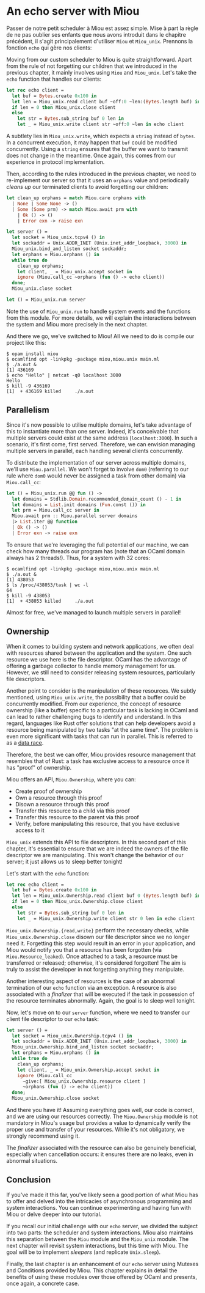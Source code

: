 # An echo server with Miou

Passer de notre petit scheduler à Miou est assez simple. Mise à part la règle
de ne pas oublier ses enfants que nous avons introduit dans le chapitre précédent,
il s'agit principalement d'utiliser `Miou` et `Miou_unix`. Prennons la fonction
`echo` qui gère nos clients:

Moving from our custom scheduler to Miou is quite straightforward. Apart from
the rule of not forgetting our children that we introduced in the previous
chapter, it mainly involves using `Miou` and `Miou_unix`. Let's take the `echo`
function that handles our clients:
```ocaml
let rec echo client =
  let buf = Bytes.create 0x100 in
  let len = Miou_unix.read client buf ~off:0 ~len:(Bytes.length buf) in
  if len = 0 then Miou_unix.close client
  else
    let str = Bytes.sub_string buf 0 len in
    let _ = Miou_unix.write client str ~off:0 ~len in echo client
```

A subtlety lies in `Miou_unix.write`, which expects a `string` instead of
`bytes`. In a concurrent execution, it may happen that `buf` could be modified
concurrently. Using a `string` ensures that the buffer we want to transmit does
not change in the meantime. Once again, this comes from our experience in
protocol implementation.

Then, according to the rules introduced in the previous chapter, we need to
re-implement our server so that it uses an `orphans` value and periodically
_cleans up_ our terminated clients to avoid forgetting our children:
```ocaml
let clean_up orphans = match Miou.care orphans with
  | None | Some None -> ()
  | Some (Some prm) -> match Miou.await prm with
    | Ok () -> ()
    | Error exn -> raise exn

let server () =
  let socket = Miou_unix.tcpv4 () in
  let sockaddr = Unix.ADDR_INET (Unix.inet_addr_loopback, 3000) in
  Miou_unix.bind_and_listen socket sockaddr;
  let orphans = Miou.orphans () in
  while true do
    clean_up orphans;
    let client, _ = Miou_unix.accept socket in
    ignore (Miou.call_cc ~orphans (fun () -> echo client))
  done;
  Miou_unix.close socket

let () = Miou_unix.run server
```

Note the use of `Miou_unix.run` to handle system events and the functions from
this module. For more details, we will explain the interactions between the
system and Miou more precisely in the next chapter.

And there we go, we've switched to Miou! All we need to do is compile our
project like this:
```shell
$ opam install miou
$ ocamlfind opt -linkpkg -package miou,miou.unix main.ml
$ ./a.out &
[1] 436169
$ echo "Hello" | netcat -q0 localhost 3000
Hello
$ kill -9 436169
[1]  + 436169 killed     ./a.out
```

## Parallelism

Since it's now possible to utilise multiple domains, let's take advantage of
this to instantiate more than one server. Indeed, it's conceivable that multiple
servers could exist at the same address (`localhost:3000`). In such a scenario,
it's first come, first served. Therefore, we can envision managing multiple
servers in parallel, each handling several clients concurrently.

To distribute the implementation of our server across multiple domains, we'll
use `Miou.parallel`. We won't forget to involve `dom0` (referring to our rule
where `dom0` would never be assigned a task from other domain) via
`Miou.call_cc`:
```ocaml
let () = Miou_unix.run @@ fun () ->
  let domains = Stdlib.Domain.recommended_domain_count () - 1 in
  let domains = List.init domains (Fun.const ()) in
  let prm = Miou.call_cc server in
  Miou.await prm :: Miou.parallel server domains
  |> List.iter @@ function
  | Ok () -> ()
  | Error exn -> raise exn
```

To ensure that we're leveraging the full potential of our machine, we can check
how many threads our program has (note that an OCaml domain always has 2
threads!). Thus, for a system with 32 cores:
```shell
$ ocamlfind opt -linkpkg -package miou,miou.unix main.ml
$ ./a.out &
[1] 438053
$ ls /proc/438053/task | wc -l
64
$ kill -9 438053
[1]  + 438053 killed     ./a.out
```

Almost for free, we've managed to launch multiple servers in parallel!

## Ownership

When it comes to building system and network applications, we often deal with
resources shared between the application and the system. One such resource we
use here is the file descriptor. OCaml has the advantage of offering a garbage
collector to handle memory management for us. However, we still need to consider
releasing system resources, particularly file descriptors.

Another point to consider is the manipulation of these resources. We subtly
mentioned, using `Miou_unix.write`, the possibility that a buffer could be
concurrently modified. From our experience, the concept of resource ownership
(like a buffer) specific to a particular task is lacking in OCaml and can lead
to rather challenging bugs to identify and understand. In this regard, languages
like Rust offer solutions that can help developers avoid a resource being
manipulated by two tasks "at the same time". The problem is even more
significant with tasks that can run in parallel. This is referred to as a
[data race][data-race].

Therefore, the best we can offer, Miou provides resource management that
resembles that of Rust: a task has exclusive access to a resource once it has
"proof" of ownership.

Miou offers an API, `Miou.Ownership`, where you can:
- Create proof of ownership
- Own a resource through this proof
- Disown a resource through this proof
- Transfer this resource to a child via this proof
- Transfer this resource to the parent via this proof
- Verify, before manipulating this resource, that you have exclusive access to
  it

`Miou_unix` extends this API to file descriptors. In this second part of this
chapter, it's essential to ensure that we are indeed the owners of the file
descriptor we are manipulating. This won't change the behavior of our server; it
just allows us to sleep better tonight!

Let's start with the `echo` function:
```ocaml
let rec echo client =
  let buf = Bytes.create 0x100 in
  let len = Miou_unix.Ownership.read client buf 0 (Bytes.length buf) in
  if len = 0 then Miou_unix.Ownership.close client
  else
    let str = Bytes.sub_string buf 0 len in
    let _ = Miou_unix.Ownership.write client str 0 len in echo client
```

`Miou_unix.Ownership.{read,write}` perform the necessary checks, while
`Miou_unix.Ownership.close` disown our file descriptor since we no longer need
it. Forgetting this step would result in an error in your application, and Miou
would notify you that a resource has been forgotten (via
`Miou.Resource_leaked`). Once attached to a task, a resource must be transferred
or released; otherwise, it's considered forgotten! The aim is truly to assist
the developer in not forgetting anything they manipulate.

Another interesting aspect of resources is the case of an abnormal termination
of our `echo` function via an exception. A resource is also associated with a
_finalizer_ that will be executed if the task in possession of the resource
terminates abnormally. Again, the goal is to sleep well tonight.

Now, let's move on to our `server` function, where we need to transfer our
client file descriptor to our `echo` task:
```ocaml
let server () =
  let socket = Miou_unix.Ownership.tcpv4 () in
  let sockaddr = Unix.ADDR_INET (Unix.inet_addr_loopback, 3000) in
  Miou_unix.Ownership.bind_and_listen socket sockaddr;
  let orphans = Miou.orphans () in
  while true do
    clean_up orphans;
    let client, _ = Miou_unix.Ownership.accept socket in
    ignore (Miou.call_cc
      ~give:[ Miou_unix.Ownership.resource client ]
      ~orphans (fun () -> echo client))
  done;
  Miou_unix.Ownership.close socket
```

And there you have it! Assuming everything goes well, our code is correct, and
we are using our resources correctly. The `Miou.Ownership` module is not
mandatory in Miou's usage but provides a value to dynamically verify the proper
use and transfer of your resources. While it's not obligatory, we strongly
recommend using it.

The _finalizer_ associated with the resource can also be genuinely beneficial,
especially when cancellation occurs: it ensures there are no leaks, even in
abnormal situations.

## Conclusion

If you've made it this far, you've likely seen a good portion of what Miou has
to offer and delved into the intricacies of asynchronous programming and system
interactions. You can continue experimenting and having fun with Miou or delve
deeper into our tutorial.

If you recall our initial challenge with our `echo` server, we divided the
subject into two parts: the scheduler and system interactions. Miou also
maintains this separation between the `Miou` module and the `Miou_unix` module.
The next chapter will revisit system interactions, but this time with Miou. The
goal will be to implement _sleepers_ (and replicate `Unix.sleep`).

Finally, the last chapter is an enhancement of our `echo` server using Mutexes
and Conditions provided by Miou. This chapter explains in detail the benefits of
using these modules over those offered by OCaml and presents, once again, a
concrete case.

[data-race]: https://en.wikipedia.org/wiki/Race_condition
